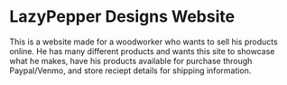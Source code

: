 # LazyPepper Designs Website

This is a website made for a woodworker who wants to sell his products online. He has many different products and wants this site to showcase what he makes, have his products available for purchase through Paypal/Venmo, and store reciept details for shipping information.
